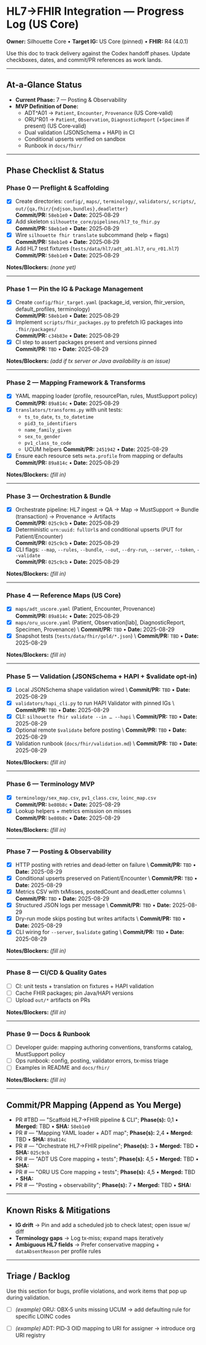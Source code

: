 # HL7→FHIR Integration — Progress Log (US Core)

**Owner:** Silhouette Core • **Target IG:** US Core (pinned) • **FHIR:** R4 (4.0.1)

Use this doc to track delivery against the Codex handoff phases. Update checkboxes, dates, and commit/PR references as work lands.

---

## At‑a‑Glance Status

* **Current Phase:** 7 — Posting & Observability
* **MVP Definition of Done:**
  * ADT^A01 → `Patient`, `Encounter`, `Provenance` (US Core‑valid)
  * ORU^R01 → `Patient`, `Observation`, `DiagnosticReport` (+`Specimen` if present) (US Core‑valid)
  * Dual validation (JSONSchema + HAPI) in CI
  * Conditional upserts verified on sandbox
  * Runbook in `docs/fhir/`

---

## Phase Checklist & Status

### Phase 0 — Preflight & Scaffolding

* [x] Create directories: `config/`, `maps/`, `terminology/`, `validators/`, `scripts/`, `out/{qa,fhir/{ndjson,bundles},deadletter}`  \
  **Commit/PR:** `58eb1e0` • **Date:** 2025‑08‑29
* [x] Add skeleton `silhouette_core/pipelines/hl7_to_fhir.py`  \
  **Commit/PR:** `58eb1e0` • **Date:** 2025‑08‑29
* [x] Wire `silhouette fhir translate` subcommand (help + flags)  \
  **Commit/PR:** `58eb1e0` • **Date:** 2025‑08‑29
* [x] Add HL7 test fixtures (`tests/data/hl7/adt_a01.hl7`, `oru_r01.hl7`)  \
  **Commit/PR:** `58eb1e0` • **Date:** 2025‑08‑29

**Notes/Blockers:** *(none yet)*

---

### Phase 1 — Pin the IG & Package Management

* [x] Create `config/fhir_target.yaml` (package_id, version, fhir_version, default_profiles, terminology)  \
  **Commit/PR:** `58eb1e0` • **Date:** 2025‑08‑29
* [x] Implement `scripts/fhir_packages.py` to prefetch IG packages into `.fhir/packages/`  \
  **Commit/PR:** `c34b83e` • **Date:** 2025‑08‑29
* [x] CI step to assert packages present and versions pinned  \
  **Commit/PR:** `TBD` • **Date:** 2025‑08‑29

**Notes/Blockers:** *(add if tx server or Java availability is an issue)*

---

### Phase 2 — Mapping Framework & Transforms

 * [x] YAML mapping loader (profile, resourcePlan, rules, MustSupport policy)  \
  **Commit/PR:** `89a814c` • **Date:** 2025‑08‑29
* [x] `translators/transforms.py` with unit tests:
  * `ts_to_date`, `ts_to_datetime`
  * `pid3_to_identifiers`
  * `name_family_given`
  * `sex_to_gender`
  * `pv1_class_to_code`
  * UCUM helpers
  **Commit/PR:** `2451942` • **Date:** 2025-08-29
 * [x] Ensure each resource sets `meta.profile` from mapping or defaults  \
  **Commit/PR:** `89a814c` • **Date:** 2025‑08‑29

**Notes/Blockers:** *(fill in)*

---

### Phase 3 — Orchestration & Bundle

* [x] Orchestrate pipeline: HL7 ingest → QA → Map → MustSupport → Bundle (transaction) → Provenance → Artifacts  \
  **Commit/PR:** `025c9cb` • **Date:** 2025‑08‑29
* [x] Deterministic `urn:uuid:` `fullUrl`s and conditional upserts (PUT for Patient/Encounter)  \
  **Commit/PR:** `025c9cb` • **Date:** 2025‑08‑29
* [x] CLI flags: `--map`, `--rules`, `--bundle`, `--out`, `--dry-run`, `--server`, `--token`, `--validate`  \
  **Commit/PR:** `025c9cb` • **Date:** 2025‑08‑29

**Notes/Blockers:** *(fill in)*

---

### Phase 4 — Reference Maps (US Core)

* [x] `maps/adt_uscore.yaml` (Patient, Encounter, Provenance)  \
  **Commit/PR:** `89a814c` • **Date:** 2025‑08‑29
* [x] `maps/oru_uscore.yaml` (Patient, Observation[lab], DiagnosticReport, Specimen, Provenance)  \\
  **Commit/PR:** `TBD` • **Date:** 2025-08-29
* [x] Snapshot tests (`tests/data/fhir/gold/*.json`)  \\
  **Commit/PR:** `TBD` • **Date:** 2025-08-29

**Notes/Blockers:** *(fill in)*

---

### Phase 5 — Validation (JSONSchema + HAPI + $validate opt‑in)

* [x] Local JSONSchema shape validation wired  \\
  **Commit/PR:** `TBD` • **Date:** 2025-08-29
* [x] `validators/hapi_cli.py` to run HAPI Validator with pinned IGs  \\
  **Commit/PR:** `TBD` • **Date:** 2025-08-29
* [x] CLI: `silhouette fhir validate --in … --hapi`  \\
  **Commit/PR:** `TBD` • **Date:** 2025-08-29
* [x] Optional remote `$validate` before posting  \\
  **Commit/PR:** `TBD` • **Date:** 2025-08-29
* [x] Validation runbook (`docs/fhir/validation.md`)  \\
  **Commit/PR:** `TBD` • **Date:** 2025-08-29

**Notes/Blockers:** *(fill in)*

---

### Phase 6 — Terminology MVP

* [x] `terminology/sex_map.csv`, `pv1_class.csv`, `loinc_map.csv`  \
  **Commit/PR:** `be80b8c` • **Date:** 2025-08-29
* [x] Lookup helpers + metrics emission on misses  \
  **Commit/PR:** `be80b8c` • **Date:** 2025-08-29

**Notes/Blockers:** *(fill in)*

---

### Phase 7 — Posting & Observability

* [x] HTTP posting with retries and dead‑letter on failure  \\
  **Commit/PR:** `TBD` • **Date:** 2025-08-29
* [x] Conditional upserts preserved on Patient/Encounter  \\
  **Commit/PR:** `TBD` • **Date:** 2025-08-29
* [x] Metrics CSV with txMisses, postedCount and deadLetter columns  \\
  **Commit/PR:** `TBD` • **Date:** 2025-08-29
* [x] Structured JSON logs per message  \\
  **Commit/PR:** `TBD` • **Date:** 2025-08-29
* [x] Dry-run mode skips posting but writes artifacts  \\
  **Commit/PR:** `TBD` • **Date:** 2025-08-29
* [x] CLI wiring for `--server`, `$validate` gating  \\
  **Commit/PR:** `TBD` • **Date:** 2025-08-29

**Notes/Blockers:** *(fill in)*

---

### Phase 8 — CI/CD & Quality Gates

* [ ] CI: unit tests + translation on fixtures + HAPI validation
* [ ] Cache FHIR packages; pin Java/HAPI versions
* [ ] Upload `out/*` artifacts on PRs

**Notes/Blockers:** *(fill in)*

---

### Phase 9 — Docs & Runbook

* [ ] Developer guide: mapping authoring conventions, transforms catalog, MustSupport policy
* [ ] Ops runbook: config, posting, validator errors, tx‑miss triage
* [ ] Examples in README and `docs/fhir/`

**Notes/Blockers:** *(fill in)*

---

## Commit/PR Mapping (Append as You Merge)

* PR #TBD — "Scaffold HL7→FHIR pipeline & CLI"; **Phase(s):** 0,1 • **Merged:** TBD • **SHA:** `58eb1e0`
* PR # — "Mapping YAML loader + ADT map"; **Phase(s):** 2,4 • **Merged:** TBD • **SHA:** `89a814c`
* PR # — "Orchestrate HL7→FHIR pipeline"; **Phase(s):** 3 • **Merged:** TBD • **SHA:** `025c9cb`
* PR # — "ADT US Core mapping + tests"; **Phase(s):** 4,5 • **Merged:** TBD • **SHA:**
* PR # — "ORU US Core mapping + tests"; **Phase(s):** 4,5 • **Merged:** TBD • **SHA:**
* PR # — "Posting + observability"; **Phase(s):** 7 • **Merged:** TBD • **SHA:**

---

## Known Risks & Mitigations

* **IG drift** → Pin and add a scheduled job to check latest; open issue w/ diff
* **Terminology gaps** → Log tx‑miss; expand maps iteratively
* **Ambiguous HL7 fields** → Prefer conservative mapping + `dataAbsentReason` per profile rules

---

## Triage / Backlog

Use this section for bugs, profile violations, and work items that pop up during validation.

* [ ] *(example)* ORU: OBX‑5 units missing UCUM → add defaulting rule for specific LOINC codes
* [ ] *(example)* ADT: PID‑3 OID mapping to URI for assigner → introduce org URI registry

